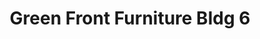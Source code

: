---
title: "Green Front Furniture Bldg 6"
url: /farmville/green-front-furniture-bldg-6/
shop: furniture
---